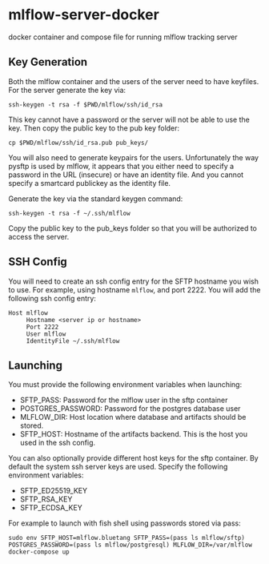 # mlflow-server-docker
docker container and compose file for running mlflow tracking server

## Key Generation

Both the mlflow container and the users of the server need to have
keyfiles. For the server generate the key via:

``` shell
ssh-keygen -t rsa -f $PWD/mlflow/ssh/id_rsa
```

This key cannot have a password or the server will not be able to use
the key. Then copy the public key to the pub key folder:

``` shell
cp $PWD/mlflow/ssh/id_rsa.pub pub_keys/
```

You will also need to generate keypairs for the users. Unfortunately
the way pysftp is used by mlflow, it appears that you either need to
specify a password in the URL (insecure) or have an identity file. And
you cannot specify a smartcard publickey as the identity file.

Generate the key via the standard keygen command:

``` shell
ssh-keygen -t rsa -f ~/.ssh/mlflow
```

Copy the public key to the pub_keys folder so that you will be
authorized to access the server.

## SSH Config

You will need to create an ssh config entry for the SFTP hostname you
wish to use. For example, using hostname `mlflow`, and port 2222. You
will add the following ssh config entry:

``` text
Host mlflow
     Hostname <server ip or hostname>
	 Port 2222
	 User mlflow
	 IdentityFile ~/.ssh/mlflow
```

## Launching

You must provide the following environment variables when launching:

- SFTP_PASS: Password for the mlflow user in the sftp container
- POSTGRES_PASSWORD: Password for the postgres database user
- MLFLOW_DIR: Host location where database and artifacts should be
  stored.
- SFTP_HOST: Hostname of the artifacts backend. This is the host you
  used in the ssh config.

You can also optionally provide different host keys for the sftp
container. By default the system ssh server keys are used. Specify the
following environment variables:

- SFTP_ED25519_KEY
- SFTP_RSA_KEY
- SFTP_ECDSA_KEY

For example to launch with fish shell using passwords stored via pass:

``` shell
sudo env SFTP_HOST=mlflow.bluetang SFTP_PASS=(pass ls mlflow/sftp) POSTGRES_PASSWORD=(pass ls mlflow/postgresql) MLFLOW_DIR=/var/mlflow docker-compose up
```

